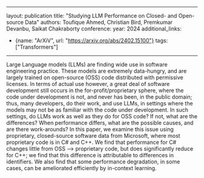 
---
layout: publication
title: "Studying LLM Performance on Closed- and Open-source Data"
authors: Toufique Ahmed, Christian Bird, Premkumar Devanbu, Saikat Chakraborty
conference:
year: 2024
additional_links:
- {name: "ArXiV", url: "https://arxiv.org/abs/2402.15100"}
tags: ["Transformers"]
---
Large Language models (LLMs) are finding wide use in software engineering practice. These models are extremely data-hungry, and are largely trained on open-source (OSS) code distributed with permissive licenses. In terms of actual use however, a great deal of software development still occurs in the for-profit/proprietary sphere, where the code under development is not, and never has been, in the public domain; thus, many developers, do their work, and use LLMs, in settings where the models may not be as familiar with the code under development. In such settings, do LLMs work as well as they do for OSS code? If not, what are the differences? When performance differs, what are the possible causes, and are there work-arounds? In this paper, we examine this issue using proprietary, closed-source software data from Microsoft, where most proprietary code is in C# and C++. We find that performance for C# changes little from OSS --> proprietary code, but does significantly reduce for C++; we find that this difference is attributable to differences in identifiers. We also find that some performance degradation, in some cases, can be ameliorated efficiently by in-context learning.
